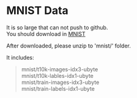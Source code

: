 # MNIST Data

It is so large that can not push to github. \
You should download in [MNIST](http://yann.lecun.com/exdb/mnist/)

After downloaded, please unzip to 'mnist/' folder.

It includes:
 > mnist/t10k-images-idx3-ubyte \
 > mnist/t10k-lables-idx1-ubyte \
 > mnist/train-images-idx3-ubyte \
 > mnist/train-labels-idx1-ubyte